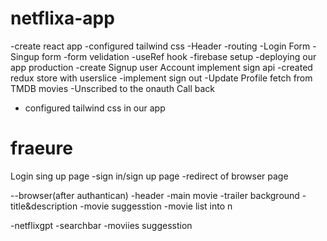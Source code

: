 # netflixa-app

-create react app
-configured tailwind css
-Header
-routing
-Login Form
-Singup form
-form velidation
-useRef hook
-firebase setup
-deploying our app production
-create Signup user Account
implement sign api
-created redux store with userslice
-implement sign out
-Update Profile
fetch from TMDB movies
-Unscribed to the onauth Call back

- configured tailwind css in our app

# fraeure

Login sing up page
-sign in/sign up page
-redirect of browser page

--browser(after authantican)
-header
-main movie
-trailer background
-title&description
-movie suggesstion
-movie list into n

-netflixgpt
-searchbar
-moviies suggesstion
